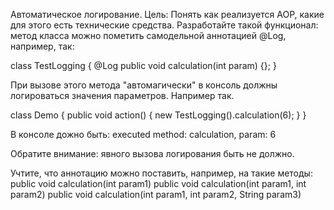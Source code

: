 Автоматическое логирование.
Цель: Понять как реализуется AOP, какие для этого есть технические средства.
Разработайте такой функционал:
метод класса можно пометить самодельной аннотацией @Log, например, так:

class TestLogging {
@Log
public void calculation(int param) {};
}

При вызове этого метода "автомагически" в консоль должны логироваться значения параметров.
Например так.

class Demo {
public void action() {
new TestLogging().calculation(6);
}
}

В консоле дожно быть:
executed method: calculation, param: 6

Обратите внимание: явного вызова логирования быть не должно.

Учтите, что аннотацию можно поставить, например, на такие методы:
public void calculation(int param1)
public void calculation(int param1, int param2)
public void calculation(int param1, int param2, String param3)
